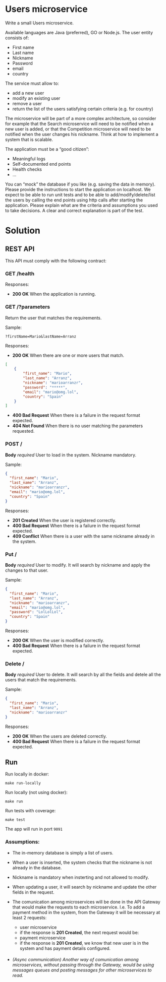 # Users microservice

Write a small Users microservice.

Available languages are Java (preferred), GO or Node.js. The user entity consists of:
- First name
- Last name
- Nickname
- Password
- email
- country

The service must allow to:
- add a new user
- modify an existing user
- remove a user
- return the list of the users satisfying certain criteria (e.g. for country)

The microservice will be part of a more complex architecture, so consider for example that the Search microservice will need to be notified when a new user is added, or that the Competition microservice will need to be notified when the user changes his nickname. Think at how to implement a system that is scalable.

The application must be a “good citizen”:
- Meaningful logs
- Self-documented end points
- Health checks
- ...

You can “mock” the database if you like (e.g. saving the data in memory).
Please provide the instructions to start the application on localhost.
We expect to be able to run unit tests and to be able to add/modify/delete/list the users by calling the end points using http calls after starting the application.
Please explain what are the criteria and assumptions you used to take decisions. A clear and correct explanation is part of the test.

# Solution

## REST API

This API must comply with the following contract:
### GET /health

Responses:

* **200 OK** When the application is running.

### GET /?parameters

Return the user that matches the requirements.

Sample:

`?firstName=Mario&lastName=Arranz`

Responses:

* **200 OK** When there are one or more users that match.
```json
[
    {
        "first_name": "Mario",
        "last_name": "Arranz",
        "nickname": "marioarranzr",
        "password": "*****",
        "email": "mario@omg.lol",
        "country": "Spain"
    }
]

```
* **400 Bad Request** When there is a failure in the request format expected.
* **404 Not Found** When there is no user matching the parameters requested.

### POST /

**Body** _required_ User to load in the system. Nickname mandatory.

Sample:

```json
{
  "first_name": "Mario",
  "last_name": "Arranz",
  "nickname": "marioarranzr",
  "email": "mario@omg.lol",
  "country": "Spain"
}
```

Responses:

* **201 Created** When the user is registered correctly.
* **400 Bad Request** When there is a failure in the request format expected.
* **409 Conflict** When there is a user with the same nickname already in the system.

### Put /

**Body** _required_ User to modify. It will search by nickname and apply the changes to that user.

Sample:

```json
{
  "first_name": "Mario",
  "last_name": "Arranz",
  "nickname": "marioarranzr",
  "email": "mario@omg.lol",
  "password": "LolLolLol",
  "country": "Spain"
}
```

Responses:

* **200 OK** When the user is modified correctly.
* **400 Bad Request** When there is a failure in the request format expected.

### Delete /

**Body** _required_ User to delete. It will search by all the fields and detele all the users that match the requirements.

Sample:

```json
{
  "first_name": "Mario",
  "last_name": "Arranz",
  "nickname": "marioarranzr"
}
```

Responses:

* **200 OK** When the users are deleted correctly.
* **400 Bad Request** When there is a failure in the request format expected.

## Run

Run locally in docker:
```
make run-locally
```
Run locally (not using docker):
```
make run
```
Run tests with coverage:
```
make test
```

The app will run in port `9091`


### Assumptions:

- The in-memory database is simply a list of users.
- When a user is inserted, the system checks that the nickname is not already in the database.
- Nickname is mandatory when insterting and not allowed to modify.
- When updating a user, it will search by nickname and update the other fields in the request.
- The comunication among microservices will be done in the API Gateway that would make the requests to each microservice. I.e. To add a payment method in the system, from the Gateway it will be necessary at least 2 requests:
  
  - user microservice
  - if the response is **201 Created**, the next request would be:
  - payment microservice
  - if the response is **201 Created**, we know that new user is in the system and has payment details configured.

- ###### (Async communication) Another way of comunication among microservices, without passing through the Gateway, would be using messages queues and posting messages for other microservices to read.
